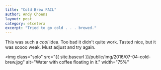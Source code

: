```yaml
---
title: "Cold Brew FAIL"
author: Andy Choens
layout: post
category: etcetera
excerpt: "Tried to go cold . . . brewed."
---
```


This was such a _cool_ idea. Too bad it didn't quite work. Tasted
nice, but it was soooo weak. Must adjust and try again.

<img
 class="solo"
 src="{{ site.baseurl }}/public/img/2016/07-04-cold-brew.jpg"
 alt="Water with coffee floating in it."
 width="75%"
>

<br />

